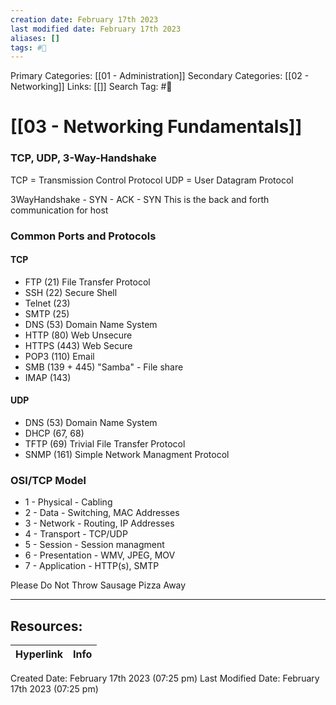 ```yaml
---
creation date: February 17th 2023
last modified date: February 17th 2023
aliases: []
tags: #📖
---
```


Primary Categories: [[01 - Administration]] 
Secondary Categories: [[02 - Networking]] 
Links: [[]] 
Search Tag: #📖  

# [[03 - Networking Fundamentals]]  

### TCP, UDP, 3-Way-Handshake

TCP = Transmission Control Protocol
UDP = User Datagram Protocol

3WayHandshake - SYN - ACK - SYN
	This is the back and forth communication for host

### Common Ports and Protocols

#### TCP
- FTP (21) File Transfer Protocol
- SSH (22) Secure Shell
- Telnet (23)
- SMTP (25)
- DNS (53) Domain Name System
- HTTP (80) Web Unsecure
- HTTPS (443) Web Secure
- POP3 (110) Email
- SMB (139 + 445) "Samba" - File share
- IMAP (143)

#### UDP
- DNS (53) Domain Name System
- DHCP (67, 68) 
- TFTP (69) Trivial File Transfer Protocol
- SNMP (161) Simple Network Managment Protocol

### OSI/TCP Model

- 1 - Physical - Cabling
- 2 - Data - Switching, MAC Addresses
- 3 - Network - Routing, IP Addresses
- 4 - Transport - TCP/UDP
- 5 - Session - Session managment
- 6 - Presentation - WMV, JPEG, MOV
- 7 - Application - HTTP(s), SMTP

Please Do Not Throw Sausage Pizza Away



___

## Resources:

| Hyperlink | Info |
| --------- | ---- |


Created Date: February 17th 2023 (07:25 pm) 
Last Modified Date: February 17th 2023 (07:25 pm)
